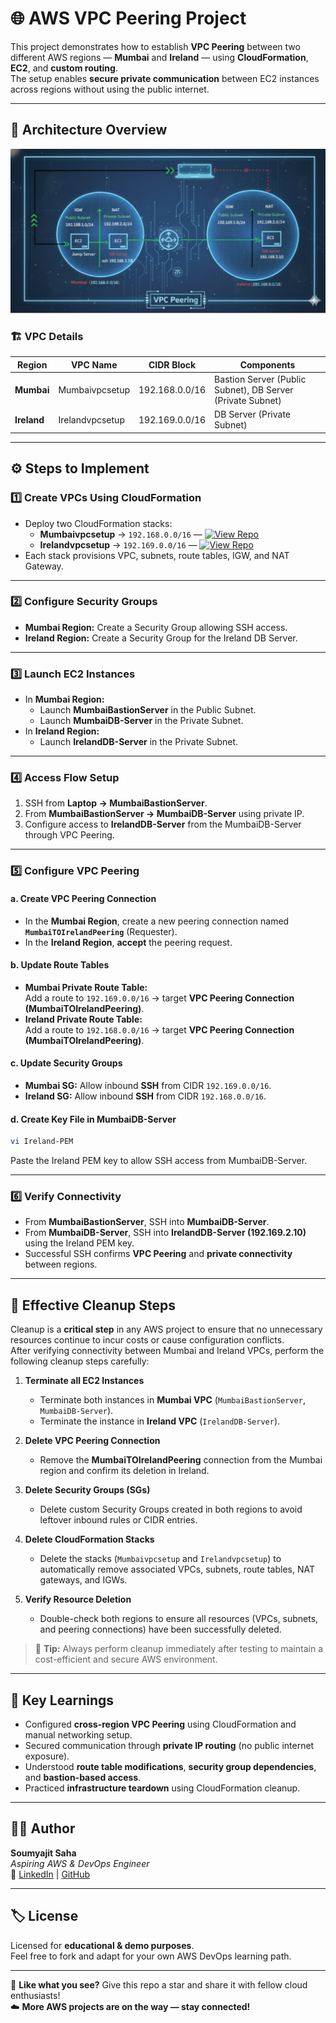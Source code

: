# 🌐 AWS VPC Peering Project

This project demonstrates how to establish **VPC Peering** between two different AWS regions — **Mumbai** and **Ireland** — using **CloudFormation**, **EC2**, and **custom routing**.  
The setup enables **secure private communication** between EC2 instances across regions without using the public internet.

---

## 🧩 Architecture Overview

![VPC Peering Architecture](./VPCPeering.png)

### 🏗️ VPC Details

| Region      | VPC Name        | CIDR Block     | Components                                                 |
| ----------- | --------------- | -------------- | ---------------------------------------------------------- |
| **Mumbai**  | Mumbaivpcsetup  | 192.168.0.0/16 | Bastion Server (Public Subnet), DB Server (Private Subnet) |
| **Ireland** | Irelandvpcsetup | 192.169.0.0/16 | DB Server (Private Subnet)                                 |

---

## ⚙️ Steps to Implement

### 1️⃣ Create VPCs Using CloudFormation

* Deploy two CloudFormation stacks:
  * **Mumbaivpcsetup** → `192.168.0.0/16` — [![View Repo](https://img.shields.io/badge/View%20Repo-181717?style=for-the-badge&logo=github&logoColor=white)](https://github.com/SoumyajitOnCloud9/VPC-Bridge/blob/main/Mumbaivpcsetup.yml)
  * **Irelandvpcsetup** → `192.169.0.0/16` — [![View Repo](https://img.shields.io/badge/View%20Repo-181717?style=for-the-badge&logo=github&logoColor=white)](https://github.com/SoumyajitOnCloud9/VPC-Bridge/blob/main/Irelandvpcsetup.yml)
* Each stack provisions VPC, subnets, route tables, IGW, and NAT Gateway.

---

### 2️⃣ Configure Security Groups

* **Mumbai Region:** Create a Security Group allowing SSH access.  
* **Ireland Region:** Create a Security Group for the Ireland DB Server.

---

### 3️⃣ Launch EC2 Instances

* In **Mumbai Region:**
  * Launch **MumbaiBastionServer** in the Public Subnet.
  * Launch **MumbaiDB-Server** in the Private Subnet.  
* In **Ireland Region:**
  * Launch **IrelandDB-Server** in the Private Subnet.

---

### 4️⃣ Access Flow Setup

1. SSH from **Laptop → MumbaiBastionServer**.  
2. From **MumbaiBastionServer → MumbaiDB-Server** using private IP.  
3. Configure access to **IrelandDB-Server** from the MumbaiDB-Server through VPC Peering.

---

### 5️⃣ Configure VPC Peering

#### a. Create VPC Peering Connection

* In the **Mumbai Region**, create a new peering connection named **`MumbaiTOIrelandPeering`** (Requester).  
* In the **Ireland Region**, **accept** the peering request.

#### b. Update Route Tables

* **Mumbai Private Route Table:**  
  Add a route to `192.169.0.0/16` → target **VPC Peering Connection (MumbaiTOIrelandPeering)**.  
* **Ireland Private Route Table:**  
  Add a route to `192.168.0.0/16` → target **VPC Peering Connection (MumbaiTOIrelandPeering)**.

#### c. Update Security Groups

* **Mumbai SG:** Allow inbound **SSH** from CIDR `192.169.0.0/16`.  
* **Ireland SG:** Allow inbound **SSH** from CIDR `192.168.0.0/16`.

#### d. Create Key File in MumbaiDB-Server

```bash
vi Ireland-PEM
```

Paste the Ireland PEM key to allow SSH access from MumbaiDB-Server.

---

### 6️⃣ Verify Connectivity

* From **MumbaiBastionServer**, SSH into **MumbaiDB-Server**.  
* From **MumbaiDB-Server**, SSH into **IrelandDB-Server (192.169.2.10)** using the Ireland PEM key.  
* Successful SSH confirms **VPC Peering** and **private connectivity** between regions.

---

## 🧹 Effective Cleanup Steps

Cleanup is a **critical step** in any AWS project to ensure that no unnecessary resources continue to incur costs or cause configuration conflicts.  
After verifying connectivity between Mumbai and Ireland VPCs, perform the following cleanup steps carefully:

1. **Terminate all EC2 Instances**
   * Terminate both instances in **Mumbai VPC** (`MumbaiBastionServer`, `MumbaiDB-Server`).  
   * Terminate the instance in **Ireland VPC** (`IrelandDB-Server`).

2. **Delete VPC Peering Connection**
   * Remove the **MumbaiTOIrelandPeering** connection from the Mumbai region and confirm its deletion in Ireland.

3. **Delete Security Groups (SGs)**
   * Delete custom Security Groups created in both regions to avoid leftover inbound rules or CIDR entries.

4. **Delete CloudFormation Stacks**
   * Delete the stacks (`Mumbaivpcsetup` and `Irelandvpcsetup`) to automatically remove associated VPCs, subnets, route tables, NAT gateways, and IGWs.

5. **Verify Resource Deletion**
   * Double-check both regions to ensure all resources (VPCs, subnets, and peering connections) have been successfully deleted.

> 🧠 **Tip:** Always perform cleanup immediately after testing to maintain a cost-efficient and secure AWS environment.

---

## 🧠 Key Learnings

* Configured **cross-region VPC Peering** using CloudFormation and manual networking setup.  
* Secured communication through **private IP routing** (no public internet exposure).  
* Understood **route table modifications**, **security group dependencies**, and **bastion-based access**.  
* Practiced **infrastructure teardown** using CloudFormation cleanup.

---

## 🧑‍💻 Author

**Soumyajit Saha**  
*Aspiring AWS & DevOps Engineer*  
🔗 [LinkedIn](https://www.linkedin.com/in/soumyajit-saha-5a8932282/) | [GitHub](https://github.com/SoumyajitOnCloud9/VPC-Bridge/tree/main)

---
## 🏷️ License

Licensed for **educational & demo purposes**.  
Feel free to fork and adapt for your own AWS DevOps learning path.  

---


🌟 **Like what you see?** Give this repo a star and share it with fellow cloud enthusiasts!  
☁️ **More AWS projects are on the way — stay connected!**

